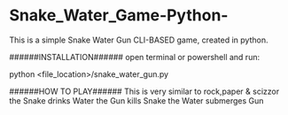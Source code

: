 # Snake_Water_Game-Python-
This is a simple Snake Water Gun CLI-BASED game, created in python.

######INSTALLATION######
open terminal or powershell and run:

python <file_location>/snake_water_gun.py

######HOW TO PLAY######
This is very similar to rock,paper & scizzor
the Snake drinks Water
the Gun kills Snake
the Water submerges Gun
